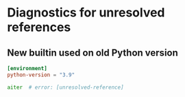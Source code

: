 # Diagnostics for unresolved references

## New builtin used on old Python version

<!-- snapshot-diagnostics -->

```toml
[environment]
python-version = "3.9"
```

```py
aiter  # error: [unresolved-reference]
```
